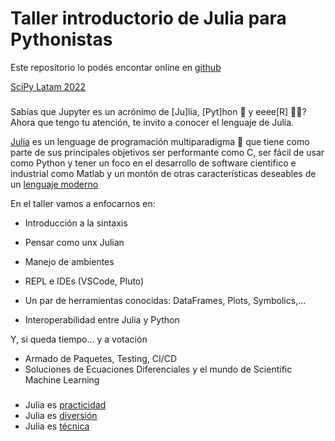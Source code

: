 # Taller introductorio de Julia para Pythonistas

Este repositorio lo podés encontar online en [github](https://github.com/akielbowicz/scipy-latam-2022-taller-julia)

[SciPy Latam 2022](https://pythoncientifico.ar/)

###

Sabías que Jupyter es un acrónimo de [Ju]lia, [Pyt]hon 🐍 y eeee[R] 🏴‍☠️?
Ahora que tengo tu atención, te invito a conocer el lenguaje de Julia.

[Julia](https://julialang.org/) es un lenguage de programación multiparadigma 🤔 que tiene como parte de sus principales objetivos ser performante como C, ser fácil de usar como Python y tener un foco en el desarrollo de software cientifico e industrial como Matlab y un montón de otras características deseables de un [lenguaje moderno](https://julialang.org/blog/2012/02/why-we-created-julia/)

En el taller vamos a enfocarnos en:

- Introducción a la sintaxis
- Pensar como unx Julian
- Manejo de ambientes
- REPL e IDEs (VSCode, Pluto)

- Un par de herramientas conocidas: DataFrames, Plots, Symbolics,...
- Interoperabilidad entre Julia y Python

Y, si queda tiempo... y a votación

- Armado de Paquetes, Testing, CI/CD
- Soluciones de Ecuaciones Diferenciales y el mundo de Scientific Machine Learning


### 

- Julia es [practicidad](./materiales_taller/julia_es_practicidad/)
- Julia es [diversión](./materiales_taller/julia_es_diversion/)
- Julia es [técnica](./materiales_taller/julia_es_tecnica/)